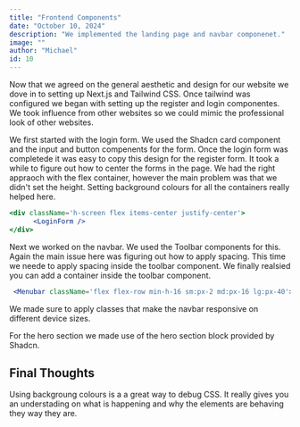 ```yaml
---
title: "Frontend Components"
date: "October 10, 2024"
description: "We implemented the landing page and navbar componenet."
image: ""
author: "Michael"
id: 10
---
```


Now that we agreed on the general aesthetic and design for our website we dove in to setting
up Next.js and Tailwind CSS. Once tailwind was configured we began with setting up the
register and login componentes. We took influence from other websites so we could mimic the
professional look of other websites.

We first started with the login form. We used the Shadcn card component and the input and button compenents for the form. Once the login form was completede it was easy to copy this design for the register form. It took a while to figure out how to center the forms in the page. We had the right appraoch with the flex container, however the main problem was that we didn't set the height. Setting background colours for all the containers really helped here. 

```jsx
<div className='h-screen flex items-center justify-center'>
      <LoginForm />
</div>
```

Next we worked on the navbar. We used the Toolbar components for this. Again the main issue here was figuring out how to apply spacing. This time we neede to apply spacing inside the toolbar component. We finally realsied you can add a container inside the toolbar component.
```jsx
 <Menubar className='flex flex-row min-h-16 sm:px-2 md:px-16 lg:px-40'>
 ```

 We made sure to apply classes that make the navbar responsive on different device sizes.

 For the hero section we made use of the hero section block provided by Shadcn.

## Final Thoughts

 Using backgroung colours is a a great way to debug CSS. It really gives you an understading on what is happening and why the elements are behaving they way they are.
